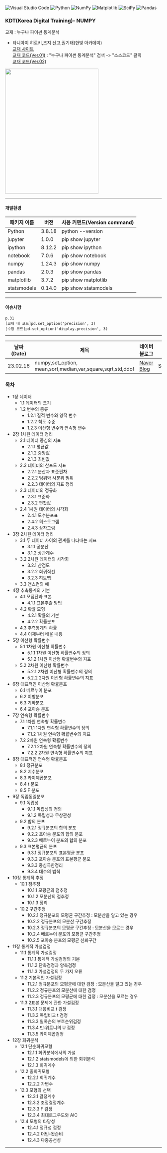 
![Visual Studio Code](https://img.shields.io/badge/Visual%20Studio%20Code-0078d7.svg?style=for-the-badge&logo=visual-studio-code&logoColor=white)
![Python](https://img.shields.io/badge/python-3670A0?style=for-the-badge&logo=python&logoColor=ffdd54)
![NumPy](https://img.shields.io/badge/numpy-%23013243.svg?style=for-the-badge&logo=numpy&logoColor=white)
![Matplotlib](https://img.shields.io/badge/Matplotlib-%23ffffff.svg?style=for-the-badge&logo=Matplotlib&logoColor=black)
![SciPy](https://img.shields.io/badge/SciPy-%230C55A5.svg?style=for-the-badge&logo=scipy&logoColor=%white)
![Pandas](https://img.shields.io/badge/pandas-%23150458.svg?style=for-the-badge&logo=pandas&logoColor=white)



### KDT(Korea Digital Training)- NUMPY

교재 : 누구나 파이썬 통계분석    
- 타니아이 히로키,츠지 신고,권기태(한빛 아카데미)   
[교재 사이트](https://www.hanbit.co.kr/store/books/look.php?p_code=B2049588591)     
[교재 코드(Ver.01)](https://www.hanbit.co.kr/support/supplement_list.html) : "누구나 파이썬 통계분석" 검색 -> "소스코드" 클릭    
[교재 코드(Ver.02)](https://github.com/ghmagazine/python_stat_sample)     
<img src="https://www.hanbit.co.kr/data/books/B2049588591_l.jpg" width=300, height=400>       

<hr/>





#### 개발환경

|패키지 이름|버전|사용 커맨드(Version command)|
|---|---|---|
| Python |  3.8.18  | python --version |
| jupyter    |  1.0.0    |   pip show jupyter   |
| ipython    |   8.12.2  | pip show ipython     |
|  notebook   | 7.0.6     |  pip show notebook    |
|  numpy   |    1.24.3  |   pip show numpy   |
|  pandas   |   2.0.3   |    pip show pandas  |
|  matplotlib   | 3.7.2     | pip show matplotlib     |
|  statsmodels   | 0.14.0     |    pip show statsmodels  |

<hr/>

#### 이슈사항
```
p.31
[교재 내 코드]pd.set_option('precision', 3)
[수정 코드]pd.set_option('display.precision', 3)
```

<hr/>   
   
|날짜(Date) | 제목 | 네이버 블로그 | 관련 디렉토리 |
| --------  | ---  | -----------| ------------|
| 23.02.16  | numpy,set_option, mean,sort,median,var,square,sqrt,std,ddof  | [Naver Blog](https://blog.naver.com/mathnoah/223355550422)         | Source/notebook/chap01,chap02.ipynb   |

### 목차 
+ 1장 데이터
	* 1.1 데이터의 크기
	* 1.2 변수의 종류
		- 1.2.1 질적 변수와 양적 변수
		- 1.2.2 척도 수준
		- 1.2.3 이산형 변수와 연속형 변수
+ 2장 1차원 데이터 정리
	* 2.1 데이터 중심의 지표
		- 2.1.1 평균값
		- 2.1.2 중앙값
		- 2.1.3 최빈값
	* 2.2 데이터의 산포도 지표
		- 2.2.1 분산과 표준편차
		- 2.2.2 범위와 사분위 범위
		- 2.2.3 데이터의 지표 정리
	* 2.3 데이터의 정규화
		- 2.3.1 표준화
		- 2.3.2 편찻값
	* 2.4 1차원 데이터의 시각화
		- 2.4.1 도수분포표
		- 2.4.2 히스토그램
		- 2.4.3 상자그림
+ 3장 2차원 데이터 정리
	* 3.1 두 데이터 사이의 관계를 나타내는 지표
		- 3.1.1 공분산
		- 3.1.2 상관계수
	* 3.2 2차원 데이터의 시각화
		- 3.2.1 산점도
		- 3.2.2 회귀직선
		- 3.2.3 히트맵
	* 3.3 앤스컴의 예
+ 4장 추측통계의 기본
	* 4.1 모집단과 표본
		- 4.1.1 표본추출 방법
	* 4.2 확률 모형
		- 4.2.1 확률의 기본
		- 4.2.2 확률분포
	* 4.3 추측통계의 확률
	* 4.4 이제부터 배울 내용
+ 5장 이산형 확률변수
	* 5.1 1차원 이산형 확률변수
		- 5.1.1 1차원 이산형 확률변수의 정의
		- 5.1.2 1차원 이산형 확률변수의 지표
	* 5.2 2차원 이산형 확률변수
		- 5.2.1 2차원 이산형 확률변수의 정의
		- 5.2.2 2차원 이산형 확률변수의 지표
+ 6장 대표적인 이산형 확률분포
	* 6.1 베르누이 분포
	* 6.2 이항분포
	* 6.3 기하분포
	* 6.4 포아송 분포
+ 7장 연속형 확률변수
	* 7.1 1차원 연속형 확률변수
		- 7.1.1 1차원 연속형 확률변수의 정의
		- 7.1.2 1차원 연속형 확률변수의 지표
	* 7.2 2차원 연속형 확률변수
		- 7.2.1 2차원 연속형 확률변수의 정의
		- 7.2.2 2차원 연속형 확률변수의 지표
+ 8장 대표적인 연속형 확률분포
	* 8.1 정규분포
	* 8.2 지수분포
	* 8.3 카이제곱분포
	* 8.4 t 분포
	* 8.5 F 분포
+ 9장 독립동일분포
	* 9.1 독립성
		- 9.1.1 독립성의 정의
		- 9.1.2 독립성과 무상관성
	* 9.2 합의 분포
		- 9.2.1 정규분포의 합의 분포
		- 9.2.2 포아송 분포의 합의 분포
		- 9.2.3 베르누이 분포의 합의 분포
	* 9.3 표본평균의 분포
		- 9.3.1 정규분포의 표본평균 분포
		- 9.3.2 포아송 분포의 표본평균 분포
		- 9.3.3 중심극한정리
		- 9.3.4 대수의 법칙
+ 10장 통계적 추정
	* 10.1 점추정
		- 10.1.1 모평균의 점추정
		- 10.1.2 모분산의 점추정
		- 10.1.3 정리
	* 10.2 구간추정
		- 10.2.1 정규분포의 모평균 구간추정 : 모분산을 알고 있는 경우
		- 10.2.2 정규분포의 모분산 구간추정
		- 10.2.3 정규분포의 모평균 구간추정 : 모분산을 모르는 경우
		- 10.2.4 베르누이 분포의 모평균 구간추정
		- 10.2.5 포아송 분포의 모평균 신뢰구간
+ 11장 통계적 가설검정
	* 11.1 통계적 가설검정
		- 11.1.1 통계적 가설검정의 기본
		- 11.1.2 단측검정과 양측검정
		- 11.1.3 가설검정의 두 가지 오류
	* 11.2 기본적인 가설검정
		- 11.2.1 정규분포의 모평균에 대한 검정 : 모분산을 알고 있는 경우
		- 11.2.2 정규분포의 모분산에 대한 검정
		- 11.2.3 정규분포의 모평균에 대한 검정 : 모분산을 모르는 경우
	* 11.3 2표본 문제에 관한 가설검정
		- 11.3.1 대응비교 t 검정
		- 11.3.2 독립비교 t 검정
		- 11.3.3 윌콕슨의 부호순위검정
		- 11.3.4 만∙위트니의 U 검정
		- 11.3.5 카이제곱검정
+ 12장 회귀분석
	* 12.1 단순회귀모형
		- 12.1.1 회귀분석에서의 가설
		- 12.1.2 statsmodels에 의한 회귀분석
		- 12.1.3 회귀계수
	* 12.2 중회귀모형
		- 12.2.1 회귀계수
		- 12.2.2 가변수
	* 12.3 모형의 선택
		- 12.3.1 결정계수
		- 12.3.2 조정결정계수
		- 12.3.3 F 검정
		- 12.3.4 최대로그우도와 AIC
	* 12.4 모형의 타당성
		- 12.4.1 정규성 검정
		- 12.4.2 더빈-왓슨비
		- 12.4.3 다중공선성




<hr/>
